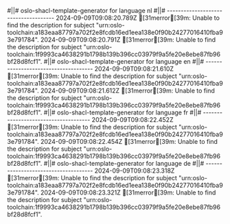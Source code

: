 #||# oslo-shacl-template-generator for language nl
#||# -------------------------------------
2024-09-09T09:08:20.789Z [31merror[39m: Unable to find the description for subject "urn:oslo-toolchain:a183eaa87797a702f2e8fcdb16ed1eea138e0f90b24277016410fba93e791784".
2024-09-09T09:08:20.791Z [31merror[39m: Unable to find the description for subject "urn:oslo-toolchain:1f9993ca4638291b1798b139b396cc03979f9a5fe20e8ebe87fb96bf28d8fcf1".
#||# oslo-shacl-template-generator for language en
#||# -------------------------------------
2024-09-09T09:08:21.610Z [31merror[39m: Unable to find the description for subject "urn:oslo-toolchain:a183eaa87797a702f2e8fcdb16ed1eea138e0f90b24277016410fba93e791784".
2024-09-09T09:08:21.612Z [31merror[39m: Unable to find the description for subject "urn:oslo-toolchain:1f9993ca4638291b1798b139b396cc03979f9a5fe20e8ebe87fb96bf28d8fcf1".
#||# oslo-shacl-template-generator for language fr
#||# -------------------------------------
2024-09-09T09:08:22.452Z [31merror[39m: Unable to find the description for subject "urn:oslo-toolchain:a183eaa87797a702f2e8fcdb16ed1eea138e0f90b24277016410fba93e791784".
2024-09-09T09:08:22.454Z [31merror[39m: Unable to find the description for subject "urn:oslo-toolchain:1f9993ca4638291b1798b139b396cc03979f9a5fe20e8ebe87fb96bf28d8fcf1".
#||# oslo-shacl-template-generator for language de
#||# -------------------------------------
2024-09-09T09:08:23.318Z [31merror[39m: Unable to find the description for subject "urn:oslo-toolchain:a183eaa87797a702f2e8fcdb16ed1eea138e0f90b24277016410fba93e791784".
2024-09-09T09:08:23.321Z [31merror[39m: Unable to find the description for subject "urn:oslo-toolchain:1f9993ca4638291b1798b139b396cc03979f9a5fe20e8ebe87fb96bf28d8fcf1".
